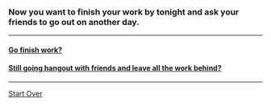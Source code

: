 ### Now you want to finish your work by tonight and ask your friends to go out on another day.
---
#### [Go finish work?](good1.md)
#### [Still going hangout with friends and leave all the work behind?](bad1.md)
---

[Start Over](../home.md)
